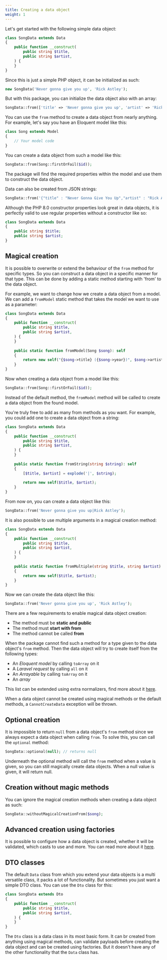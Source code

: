```yaml
---
title: Creating a data object
weight: 1
---
```


Let's get started with the following simple data object:

```php
class SongData extends Data
{
    public function __construct(
        public string $title,
        public string $artist,
    ) {
    }
}
```

Since this is just a simple PHP object, it can be initialized as such:

```php
new SongData('Never gonna give you up', 'Rick Astley');
```

But with this package, you can initialize the data object also with an array:

```php
SongData::from(['title' => 'Never gonna give you up', 'artist' => 'Rick Astley']);
```

You can use the `from` method to create a data object from nearly anything. For example, let's say you have an Eloquent
model like this:

```php
class Song extends Model
{
    // Your model code
}
```

You can create a data object from such a model like this:

```php
SongData::from(Song::firstOrFail($id));
```

The package will find the required properties within the model and use them to construct the data object.

Data can also be created from JSON strings:

```php
SongData::from('{"title" : "Never Gonna Give You Up","artist" : "Rick Astley"}');
```

Although the PHP 8.0 constructor properties look great in data objects, it is perfectly valid to use regular properties
without a constructor like so:

```php
class SongData extends Data
{
    public string $title;
    public string $artist;
}
```

## Magical creation

It is possible to overwrite or extend the behaviour of the `from` method for specific types. So you can construct a data
object in a specific manner for that type. This can be done by adding a static method starting with 'from' to the data
object.

For example, we want to change how we create a data object from a model. We can add a `fromModel` static method that
takes the model we want to use as a parameter:

```php
class SongData extends Data
{
    public function __construct(
        public string $title,
        public string $artist,
    ) {
    }
    
    public static function fromModel(Song $song): self
    {
        return new self("{$song->title} ({$song->year})", $song->artist);
    }
}
```

Now when creating a data object from a model like this:

```php
SongData::from(Song::firstOrFail($id));
```

Instead of the default method, the `fromModel` method will be called to create a data object from the found model.

You're truly free to add as many from methods as you want. For example, you could add one to create a data object from a
string:

```php
class SongData extends Data
{
    public function __construct(
        public string $title,
        public string $artist,
    ) {
    }
    
    public static function fromString(string $string): self
    {
        [$title, $artist] = explode('|', $string);
    
        return new self($title, $artist);
    }
}
```

From now on, you can create a data object like this:

```php
SongData::from('Never gonna give you up|Rick Astley');
```

It is also possible to use multiple arguments in a magical creation method:

```php
class SongData extends Data
{
    public function __construct(
        public string $title,
        public string $artist,
    ) {
    }
    
    public static function fromMultiple(string $title, string $artist): self
    {
        return new self($title, $artist);
    }
}
```

Now we can create the data object like this:

```php
SongData::from('Never gonna give you up', 'Rick Astley');
```

There are a few requirements to enable magical data object creation:

- The method must be **static and public**
- The method must **start with from**
- The method cannot be called **from**

When the package cannot find such a method for a type given to the data object's `from` method. Then the data object
will try to create itself from the following types:

- An *Eloquent model* by calling `toArray` on it
- A *Laravel request* by calling `all` on it
- An *Arrayable* by calling `toArray` on it
- An *array*

This list can be extended using extra normalizers, find more about
it [here](https://spatie.be/docs/laravel-data/v4/advanced-usage/normalizers).

When a data object cannot be created using magical methods or the default methods, a `CannotCreateData`
exception will be thrown.

## Optional creation

It is impossible to return `null` from a data object's `from` method since we always expect a data object when
calling `from`. To solve this, you can call the `optional` method:

```php
SongData::optional(null); // returns null
```

Underneath the optional method will call the `from` method when a value is given, so you can still magically create data
objects. When a null value is given, it will return null.

## Creation without magic methods

You can ignore the magical creation methods when creating a data object as such:

```php
SongData::withoutMagicalCreationFrom($song);
```

## Advanced creation using factories

It is possible to configure how a data object is created, whether it will be validated, which casts to use and more. You
can read more about it [here](/docs/laravel-data/v4/advanced-usage/factories).

## DTO classes

The default `Data` class from which you extend your data objects is a multi versatile class, it packs a lot of
functionality. But sometimes you just want a simple DTO class. You can use the `Dto` class for this:

```php
class SongData extends Dto
{
    public function __construct(
        public string $title,
        public string $artist,
    ) {
    }
}
```

The `Dto` class is a data class in its most basic form. It can br created from anything using magical methods, can
validate payloads before creating the data object and can be created using factories. But it doesn't have any of the
other functionality that the `Data` class has.

